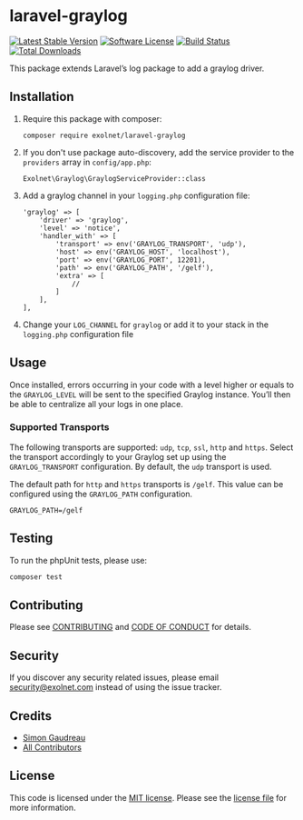 # laravel-graylog

[![Latest Stable Version](https://poser.pugx.org/eXolnet/laravel-graylog/v/stable?format=flat-square)](https://packagist.org/packages/eXolnet/laravel-graylog)
[![Software License](https://img.shields.io/badge/license-MIT-brightgreen.svg?style=flat-square)](LICENSE.md)
[![Build Status](https://img.shields.io/travis/eXolnet/laravel-graylog/master.svg?style=flat-square)](https://travis-ci.org/eXolnet/laravel-graylog)
[![Total Downloads](https://img.shields.io/packagist/dt/eXolnet/laravel-graylog.svg?style=flat-square)](https://packagist.org/packages/eXolnet/laravel-graylog)

This package extends Laravel’s log package to add a graylog driver.

## Installation

1. Require this package with composer:
    ```
    composer require exolnet/laravel-graylog
    ```
2. If you don't use package auto-discovery, add the service provider to the `providers` array in `config/app.php`:

    ```
    Exolnet\Graylog\GraylogServiceProvider::class
    ```
3. Add a graylog channel in your `logging.php` configuration file:

    ```
    'graylog' => [
        'driver' => 'graylog',
        'level' => 'notice',
        'handler_with' => [
            'transport' => env('GRAYLOG_TRANSPORT', 'udp'),
            'host' => env('GRAYLOG_HOST', 'localhost'),
            'port' => env('GRAYLOG_PORT', 12201),
            'path' => env('GRAYLOG_PATH', '/gelf'),
            'extra' => [
                //
            ]
        ],
    ],
    ```
4. Change your `LOG_CHANNEL` for `graylog` or add it to your stack in the `logging.php` configuration file

## Usage

Once installed, errors occurring in your code with a level higher or equals to the `GRAYLOG_LEVEL` will be sent to
the specified Graylog instance. You’ll then be able to centralize all your logs in one place.

### Supported Transports

The following transports are supported: `udp`, `tcp`, `ssl`, `http` and `https`. Select the transport accordingly to
your Graylog set up using the `GRAYLOG_TRANSPORT` configuration. By default, the `udp` transport is used.

The default path for `http` and `https` transports is `/gelf`. This value can be configured using the `GRAYLOG_PATH`
configuration.

```
GRAYLOG_PATH=/gelf
```

## Testing

To run the phpUnit tests, please use:

``` bash
composer test
```

## Contributing

Please see [CONTRIBUTING](CONTRIBUTING.md) and [CODE OF CONDUCT](CODE_OF_CONDUCT.md) for details.

## Security

If you discover any security related issues, please email security@exolnet.com instead of using the issue tracker.

## Credits

- [Simon Gaudreau](https://github.com/Gandhi11)
- [All Contributors](../../contributors)

## License

This code is licensed under the [MIT license](http://choosealicense.com/licenses/mit/). 
Please see the [license file](LICENSE) for more information.
